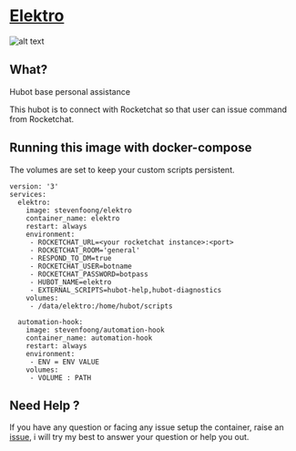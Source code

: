 # [Elektro](https://hub.docker.com/r/stevenfoong/elektro)
![alt text](https://img.shields.io/docker/automated/stevenfoong/elektro.svg)

## What?
Hubot base personal assistance

This hubot is to connect with Rocketchat so that user can issue command from Rocketchat.

## Running this image with docker-compose

The volumes are set to keep your custom scripts persistent.

```
version: '3'
services:
  elektro:
    image: stevenfoong/elektro
    container_name: elektro
    restart: always
    environment:
     - ROCKETCHAT_URL=<your rocketchat instance>:<port>
     - ROCKETCHAT_ROOM='general' 
     - RESPOND_TO_DM=true 
     - ROCKETCHAT_USER=botname 
     - ROCKETCHAT_PASSWORD=botpass 
     - HUBOT_NAME=elektro
     - EXTERNAL_SCRIPTS=hubot-help,hubot-diagnostics 
    volumes:
     - /data/elektro:/home/hubot/scripts
     
  automation-hook:
    image: stevenfoong/automation-hook
    container_name: automation-hook
    restart: always
    environment:
     - ENV = ENV VALUE
    volumes:
     - VOLUME : PATH

```

## Need Help ?

If you have any question or facing any issue setup the container, raise an [issue](https://github.com/stevenfoong/Elektro/issues), i will try my best to answer your question or help you out.
